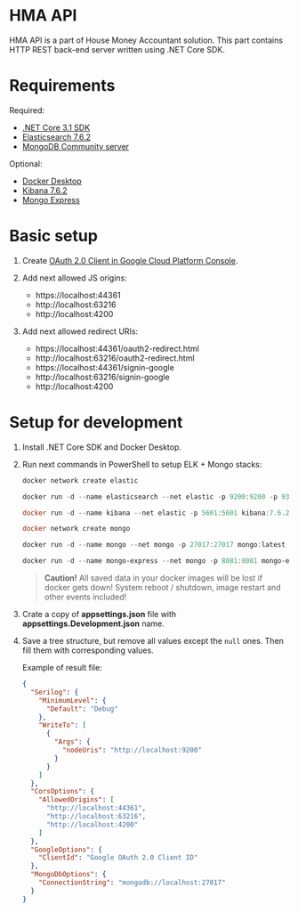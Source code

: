 # HMA API

HMA API is a part of House Money Accountant solution.
This part contains HTTP REST back-end server written using .NET Core SDK.

# Requirements

Required:
- [.NET Core 3.1 SDK](https://dotnet.microsoft.com)
- [Elasticsearch 7.6.2](https://www.elastic.co/elasticsearch)
- [MongoDB Community server](https://www.mongodb.com)

Optional:
- [Docker Desktop](https://www.docker.com/products/docker-desktop)
- [Kibana 7.6.2](https://www.elastic.co/kibana)
- [Mongo Express](https://github.com/mongo-express/mongo-express)

# Basic setup

1. Create [OAuth 2.0 Client in Google Cloud Platform Console](https://console.cloud.google.com/apis/credentials).

2. Add next allowed JS origins:
    - https://localhost:44361
    - http://localhost:63216
    - http://localhost:4200

3. Add next allowed redirect URIs:
    - https://localhost:44361/oauth2-redirect.html
    - http://localhost:63216/oauth2-redirect.html
    - https://localhost:44361/signin-google
    - http://localhost:63216/signin-google
    - http://localhost:4200

# Setup for development

1. Install .NET Core SDK and Docker Desktop.

2. Run next commands in PowerShell to setup ELK + Mongo stacks:

    ``` PowerShell
    docker network create elastic

    docker run -d --name elasticsearch --net elastic -p 9200:9200 -p 9300:9300 -e "discovery.type=single-node" elasticsearch:7.6.2

    docker run -d --name kibana --net elastic -p 5601:5601 kibana:7.6.2

    docker network create mongo

    docker run -d --name mongo --net mongo -p 27017:27017 mongo:latest

    docker run -d --name mongo-express --net mongo -p 8081:8081 mongo-express:latest
    ```

    > **Caution!** All saved data in your docker images will be lost if docker gets down! System reboot / shutdown, image restart and other events included!

3. Crate a copy of **appsettings.json** file with **appsettings.Development.json** name.

4. Save a tree structure, but remove all values except the `null` ones. Then fill them with corresponding values.

    Example of result file:
    ``` JSON
    {
      "Serilog": {
        "MinimumLevel": {
          "Default": "Debug"
        },
        "WriteTo": [
          {
            "Args": {
              "nodeUris": "http://localhost:9200"
            }
          }
        ]
      },
      "CorsOptions": {
        "AllowedOrigins": [
          "http://localhost:44361",
          "http://localhost:63216",
          "http://localhost:4200"
        ]
      },
      "GoogleOptions": {
        "ClientId": "Google OAuth 2.0 Client ID"
      },
      "MongoDbOptions": {
        "ConnectionString": "mongodb://localhost:27017"
      }
    }
    ```